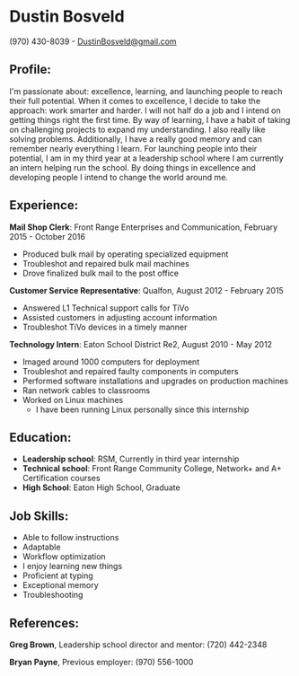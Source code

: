 # Dustin Bosveld #
(970) 430-8039 - DustinBosveld@gmail.com

## Profile: ##

I'm passionate about: excellence, learning, and launching people to reach their full potential. When it comes to excellence, I decide to take the approach: work smarter and harder. I will not half do a job and I intend on getting things right the first time. By way of learning, I have a habit of taking on challenging projects to expand my understanding. I also really like solving problems. Additionally, I have a really good memory and can remember nearly everything I learn. For launching people into their potential, I am in my third year at a leadership school where I am currently an intern helping run the school. By doing things in excellence and developing people I intend to change the world around me. 

## Experience: ##

**Mail Shop Clerk**: Front Range Enterprises and Communication, February 2015 - October 2016
 
- Produced bulk mail by operating specialized equipment
- Troubleshot and repaired bulk mail machines
- Drove finalized bulk mail to the post office

**Customer Service Representative**: Qualfon, August 2012 - February 2015

- Answered L1 Technical support calls for TiVo
- Assisted customers in adjusting account information
- Troubleshot TiVo devices in a timely manner

**Technology Intern**: Eaton School District Re2, August 2010 - May 2012

- Imaged around 1000 computers for deployment
- Troubleshot and repaired faulty components in computers
- Performed software installations and upgrades on production machines
- Ran network cables to classrooms
- Worked on Linux machines
	- I have been running Linux personally since this internship

## Education: ##

- **Leadership school**: RSM, Currently in third year internship
- **Technical school**: Front Range Community College, Network+ and A+ Certification courses
- **High School**: Eaton High School, Graduate

## Job Skills: ##

- Able to follow instructions
- Adaptable
- Workflow optimization
- I enjoy learning new things
- Proficient at typing
- Exceptional memory
- Troubleshooting

## References: ##

**Greg Brown**, Leadership school director and mentor: (720) 442-2348

**Bryan Payne**, Previous employer: (970) 556-1000

